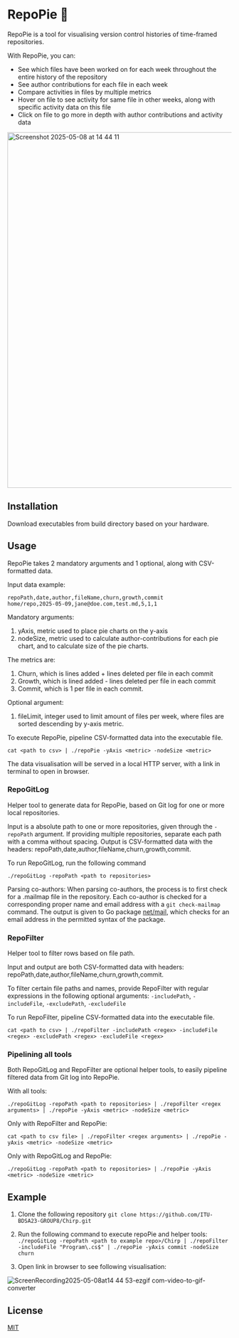 # RepoPie 🥧
RepoPie is a tool for visualising version control histories of time-framed repositories. 

With RepoPie, you can: 
- See which files have been worked on for each week throughout the entire history of the repository
- See author contributions for each file in each week
- Compare activities in files by multiple metrics
- Hover on file to see activity for same file in other weeks, along with specific activity data on this file
- Click on file to go more in depth with author contributions and activity data

<img width="800" alt="Screenshot 2025-05-08 at 14 44 11" src="https://github.com/user-attachments/assets/a9ad2279-5999-4dfd-8c92-a481de64a2f4" />

## Installation
Download executables from build directory based on your hardware.

## Usage 
RepoPie takes 2 mandatory arguments and 1 optional, along with CSV-formatted data.

Input data example:
```
repoPath,date,author,fileName,churn,growth,commit
home/repo,2025-05-09,jane@doe.com,test.md,5,1,1
```

Mandatory arguments:
1. yAxis, metric used to place pie charts on the y-axis
2. nodeSize, metric used to calculate author-contributions for each pie chart, and to calculate size of the pie charts.

The metrics are:
1. Churn, which is lines added + lines deleted per file in each commit
2. Growth, which is lined added - lines deleted per file in each commit
3. Commit, which is 1 per file in each commit.

Optional argument:
1. fileLimit, integer used to limit amount of files per week, where files are sorted descending by y-axis metric.

To execute RepoPie, pipeline CSV-formatted data into the executable file. 
```
cat <path to csv> | ./repoPie -yAxis <metric> -nodeSize <metric>
```
The data visualisation will be served in a local HTTP server, with a link in terminal to open in browser. 

### RepoGitLog
Helper tool to generate data for RepoPie, based on Git log for one or more local repositories. 

Input is a absolute path to one or more repositories, given through the `-repoPath` argument. If providing multiple repositories, separate each path with a comma without spacing. 
Output is CSV-formatted data with the headers: repoPath,date,author,fileName,churn,growth,commit.

To run RepoGitLog, run the following command
```
./repoGitLog -repoPath <path to repositories>
```

Parsing co-authors:
When parsing co-authors, the process is to first check for a .mailmap file in the repository. Each co-author is checked for a corresponding proper name and email address with a `git check-mailmap` command. The output is given to Go package [net/mail](https://pkg.go.dev/net/mail), which checks for an email address in the permitted syntax of the package. 

### RepoFilter
Helper tool to filter rows based on file path. 

Input and output are both CSV-formatted data with headers: repoPath,date,author,fileName,churn,growth,commit.

To filter certain file paths and names, provide RepoFilter with regular expressions in the following optional arguments: `-includePath`, `-includeFile`, `-excludePath`, `-excludeFile`

To run RepoFilter, pipeline CSV-formatted data into the executable file. 
```
cat <path to csv> | ./repoFilter -includePath <regex> -includeFile <regex> -excludePath <regex> -excludeFile <regex>
```
### Pipelining all tools
Both RepoGitLog and RepoFilter are optional helper tools, to easily pipeline filtered data from Git log into RepoPie. 

With all tools:
```
./repoGitLog -repoPath <path to repositories> | ./repoFilter <regex arguments> | ./repoPie -yAxis <metric> -nodeSize <metric>
```

Only with RepoFilter and RepoPie:
```
cat <path to csv file> | ./repoFilter <regex arguments> | ./repoPie -yAxis <metric> -nodeSize <metric>
```

Only with RepoGitLog and RepoPie:
```
./repoGitLog -repoPath <path to repositories> | ./repoPie -yAxis <metric> -nodeSize <metric>
```

## Example 
1. Clone the following repository
```git clone https://github.com/ITU-BDSA23-GROUP8/Chirp.git```
2. Run the following command to execute repoPie and helper tools:
```./repoGitLog -repoPath <path to example repo>/Chirp | ./repoFilter -includeFile "Program\.cs$" | ./repoPie -yAxis commit -nodeSize churn```

3. Open link in browser to see following visualisation: 

![ScreenRecording2025-05-08at14 44 53-ezgif com-video-to-gif-converter](https://github.com/user-attachments/assets/020ffb4f-beea-474e-aced-deb924deac51)


## License
[MIT](https://choosealicense.com/licenses/mit/)
